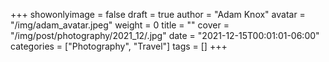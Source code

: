 +++
showonlyimage = false
draft = true
author = "Adam Knox"
avatar = "/img/adam_avatar.jpeg"
weight = 0
title = ""
cover = "/img/post/photography/2021_12/.jpg"
date = "2021-12-15T00:01:01-06:00"
categories = ["Photography", "Travel"]
tags = []
+++
<!--more-->
